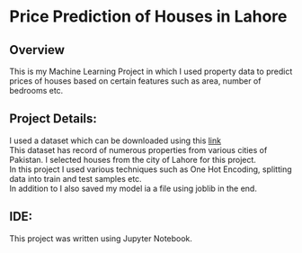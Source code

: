 # Price Prediction of Houses in Lahore

## Overview
This is my Machine Learning Project in which I used property data to predict prices of houses based on certain features such as area, number of bedrooms etc.

## Project Details:
I used a dataset which can be downloaded using this [link](https://www.kaggle.com/datasets/abubakar77/property-zameenpk-kaggle-54-mb)
<br>This dataset has record of numerous properties from various cities of Pakistan. I selected houses from the city of Lahore for this project.
<br>In this project I used various techniques such as One Hot Encoding, splitting data into train and test samples etc.
<br>In addition to I also saved my model ia a file using joblib in the end.

## IDE:
This project was written using Jupyter Notebook.
